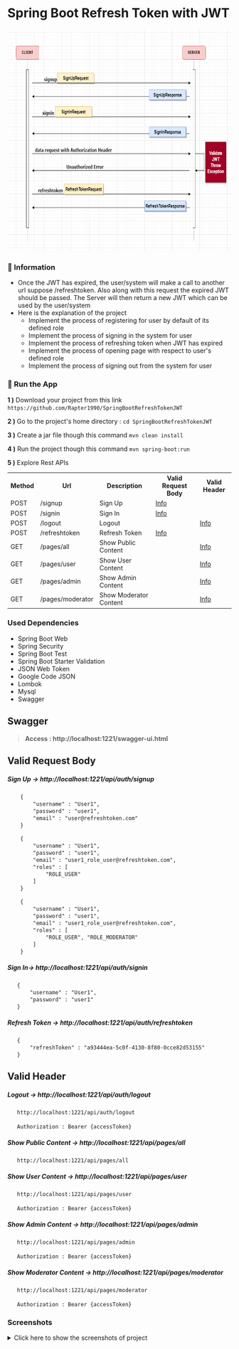 # Spring Boot Refresh Token with JWT

<img src="screenshots/spring_boot_refreshtoken_with_jwt.png" alt="Main Information" width="800" height="500">

### 📖 Information

<ul style="list-style-type:disc">
  <li>Once the JWT has expired, the user/system will make a call to another url suppose /refreshtoken. Also along with this request the expired JWT should be passed. The Server will then return a new JWT which can be used by the user/system</li>
  <li>Here is the explanation of the project
      <ul>
        <li>Implement the process of registering for user by default of its defined role</li>
        <li>Implement the process of signing in the system for user</li>
        <li>Implement the process of refreshing token when JWT has expired</li>
        <li>Implement the process of opening page with respect to user's defined role</li>
        <li>Implement the process of signing out from the system for user</li>
      </ul>
  </li>
</ul>

### 🔨 Run the App

<b>1 )</b> Download your project from this link `https://github.com/Rapter1990/SpringBootRefreshTokenJWT`

<b>2 )</b> Go to the project's home directory :  `cd SpringBootRefreshTokenJWT`

<b>3 )</b> Create a jar file though this command `mvn clean install`

<b>4 )</b> Run the project though this command `mvn spring-boot:run`

<b>5 )</b> Explore Rest APIs
<table style="width:100%">
  <tr>
    <th>Method</th>
    <th>Url</th>
    <th>Description</th>
    <th>Valid Request Body</th>
    <th>Valid Header</th>
  </tr>
  <tr>
    <td>POST</td>
    <td>/signup</td>
    <td>Sign Up</td>
    <td><a href="README.md#signup">Info</a></td>
    <td></td>
  </tr>
  <tr>
      <td>POST</td>
      <td>/signin</td>
      <td>Sign In</td>
      <td><a href="README.md#signin">Info</a></td>
      <td></td>
  </tr>
  <tr>
      <td>POST</td>
      <td>/logout</td>
      <td>Logout</td>
      <td></td>
      <td><a href="README.md#logout">Info</a></td>
  </tr>
  <tr>
      <td>POST</td>
      <td>/refreshtoken</td>
      <td>Refresh Token</td>
      <td><a href="README.md#refreshtoken">Info</a></td>
      <td></td>
  </tr>
  <tr>
      <td>GET</td>
      <td>/pages/all</td>
      <td>Show Public Content</td>
      <td></td>
      <td><a href="README.md#pagesall">Info</a></td>
  </tr>
  <tr>
       <td>GET</td>
       <td>/pages/user</td>
       <td>Show User Content</td>
       <td></td>
       <td><a href="README.md#pageuser">Info</a></td>
  </tr>
  <tr>
       <td>GET</td>
       <td>/pages/admin</td>
       <td>Show Admin Content</td>
       <td></td>
       <td><a href="README.md#pageadmin">Info</a></td>
  </tr>
  <tr>
       <td>GET</td>
       <td>/pages/moderator</td>
       <td>Show Moderator Content</td>
       <td></td>
       <td><a href="README.md#pagemoderator">Info</a></td>
  </tr>
</table>

### Used Dependencies
* Spring Boot Web
* Spring Security
* Spring Boot Test
* Spring Boot Starter Validation
* JSON Web Token
* Google Code JSON
* Lombok
* Mysql
* Swagger

## Swagger
> **Access : http://localhost:1221/swagger-ui.html**

## Valid Request Body

##### <a id="signup">Sign Up -> http://localhost:1221/api/auth/signup</a>
```
    {
        "username" : "User1",
        "password" : "user1",
        "email" : "user@refreshtoken.com"
    }
```

```
    {
        "username" : "User1",
        "password" : "user1",
        "email" : "user1_role_user@refreshtoken.com",
        "roles" : [
            "ROLE_USER"
        ]
    }
```

```
    {
        "username" : "User1",
        "password" : "user1",
        "email" : "user1_role_user@refreshtoken.com",
        "roles" : [
            "ROLE_USER", "ROLE_MODERATOR"
        ]
    }
```

##### <a id="signin">Sign In-> http://localhost:1221/api/auth/signin</a>
```
   {
       "username" : "User1",
       "password" : "user1"
   }
```

##### <a id="refreshtoken">Refresh Token -> http://localhost:1221/api/auth/refreshtoken</a>
```
   {
       "refreshToken" : "a93444ea-5c0f-4130-8f80-0cce82d53155"
   }
```

## Valid Header

##### <a id="logout">Logout -> http://localhost:1221/api/auth/logout</a>
```
   http://localhost:1221/api/auth/logout

   Authorization : Bearer {accessToken}
```

##### <a id="pagesall">Show Public Content -> http://localhost:1221/api/pages/all</a>
```
   http://localhost:1221/api/pages/all
```

##### <a id="pageuser">Show User Content -> http://localhost:1221/api/pages/user</a>
```
   http://localhost:1221/api/pages/user

   Authorization : Bearer {accessToken} 
```

##### <a id="pageadmin">Show Admin Content -> http://localhost:1221/api/pages/admin</a>
```
   http://localhost:1221/api/pages/admin

   Authorization : Bearer {accessToken} 
```

##### <a id="pagemoderator">Show Moderator Content -> http://localhost:1221/api/pages/moderator</a>
```
   http://localhost:1221/api/pages/moderator

   Authorization : Bearer {accessToken}
```


### Screenshots

<details>
<summary>Click here to show the screenshots of project</summary>
    <p> Figure 1 </p>
    <img src ="screenshots/1.PNG">
    <p> Figure 2 </p>
    <img src ="screenshots/2.PNG">
    <p> Figure 3 </p>
    <img src ="screenshots/3.PNG">
    <p> Figure 4 </p>
    <img src ="screenshots/4.PNG">
    <p> Figure 5 </p>
    <img src ="screenshots/5.PNG">
    <p> Figure 6 </p>
    <img src ="screenshots/6.PNG">
    <p> Figure 7 </p>
    <img src ="screenshots/7.PNG">
    <p> Figure 8 </p>
    <img src ="screenshots/8.PNG">
    <p> Figure 9 </p>
    <img src ="screenshots/9.PNG">
    <p> Figure 10 </p>
    <img src ="screenshots/10.PNG">
    <p> Figure 11 </p>
    <img src ="screenshots/11.PNG">
    <p> Figure 12 </p>
    <img src ="screenshots/12.PNG">
    <p> Figure 13 </p>
    <img src ="screenshots/13.PNG">
</details>